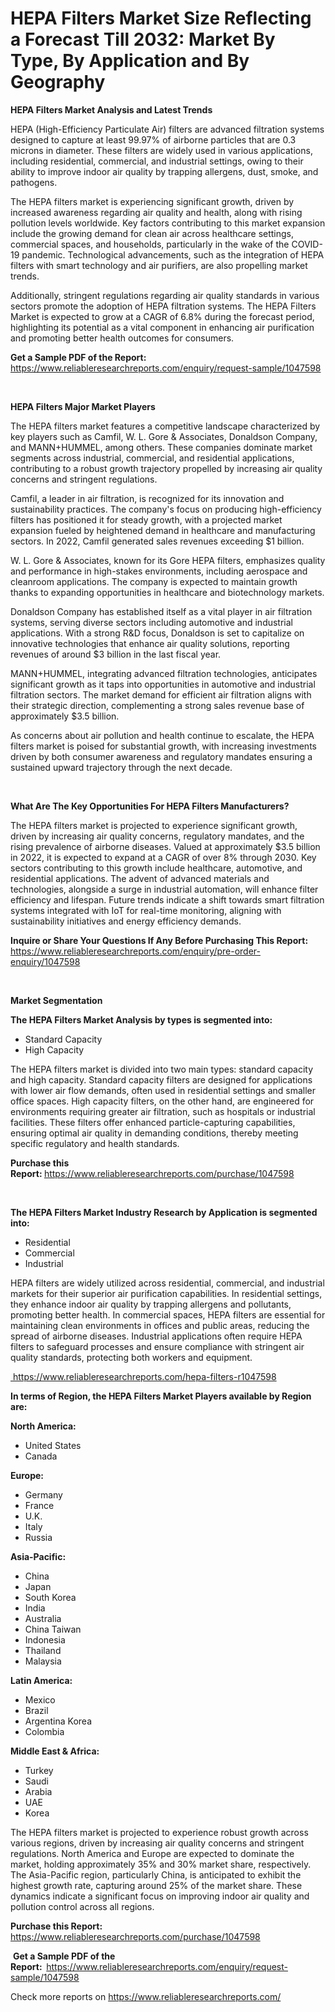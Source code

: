 <p><h1>HEPA Filters Market Size Reflecting a Forecast Till 2032: Market By Type, By Application and By Geography</h1></p><p><strong>HEPA Filters Market Analysis and Latest Trends</strong></p>
<p><p>HEPA (High-Efficiency Particulate Air) filters are advanced filtration systems designed to capture at least 99.97% of airborne particles that are 0.3 microns in diameter. These filters are widely used in various applications, including residential, commercial, and industrial settings, owing to their ability to improve indoor air quality by trapping allergens, dust, smoke, and pathogens.</p><p>The HEPA filters market is experiencing significant growth, driven by increased awareness regarding air quality and health, along with rising pollution levels worldwide. Key factors contributing to this market expansion include the growing demand for clean air across healthcare settings, commercial spaces, and households, particularly in the wake of the COVID-19 pandemic. Technological advancements, such as the integration of HEPA filters with smart technology and air purifiers, are also propelling market trends.</p><p>Additionally, stringent regulations regarding air quality standards in various sectors promote the adoption of HEPA filtration systems. The HEPA Filters Market is expected to grow at a CAGR of 6.8% during the forecast period, highlighting its potential as a vital component in enhancing air purification and promoting better health outcomes for consumers.</p></p>
<p><strong>Get a Sample PDF of the Report:&nbsp;</strong> <a href="https://www.reliableresearchreports.com/enquiry/request-sample/1047598?utm_campaign=2296&utm_medium=2&utm_source=Github&utm_content=ia&utm_term=11042025&utm_id=hepa-filters">https://www.reliableresearchreports.com/enquiry/request-sample/1047598</a></p>
<p>&nbsp;</p>
<p><strong>HEPA Filters Major Market Players</strong></p>
<p><p>The HEPA filters market features a competitive landscape characterized by key players such as Camfil, W. L. Gore & Associates, Donaldson Company, and MANN+HUMMEL, among others. These companies dominate market segments across industrial, commercial, and residential applications, contributing to a robust growth trajectory propelled by increasing air quality concerns and stringent regulations.</p><p>Camfil, a leader in air filtration, is recognized for its innovation and sustainability practices. The company's focus on producing high-efficiency filters has positioned it for steady growth, with a projected market expansion fueled by heightened demand in healthcare and manufacturing sectors. In 2022, Camfil generated sales revenues exceeding $1 billion.</p><p>W. L. Gore & Associates, known for its Gore HEPA filters, emphasizes quality and performance in high-stakes environments, including aerospace and cleanroom applications. The company is expected to maintain growth thanks to expanding opportunities in healthcare and biotechnology markets.</p><p>Donaldson Company has established itself as a vital player in air filtration systems, serving diverse sectors including automotive and industrial applications. With a strong R&D focus, Donaldson is set to capitalize on innovative technologies that enhance air quality solutions, reporting revenues of around $3 billion in the last fiscal year.</p><p>MANN+HUMMEL, integrating advanced filtration technologies, anticipates significant growth as it taps into opportunities in automotive and industrial filtration sectors. The market demand for efficient air filtration aligns with their strategic direction, complementing a strong sales revenue base of approximately $3.5 billion.</p><p>As concerns about air pollution and health continue to escalate, the HEPA filters market is poised for substantial growth, with increasing investments driven by both consumer awareness and regulatory mandates ensuring a sustained upward trajectory through the next decade.</p></p>
<p>&nbsp;</p>
<p><strong>What Are The Key Opportunities For HEPA Filters Manufacturers?</strong></p>
<p><p>The HEPA filters market is projected to experience significant growth, driven by increasing air quality concerns, regulatory mandates, and the rising prevalence of airborne diseases. Valued at approximately $3.5 billion in 2022, it is expected to expand at a CAGR of over 8% through 2030. Key sectors contributing to this growth include healthcare, automotive, and residential applications. The advent of advanced materials and technologies, alongside a surge in industrial automation, will enhance filter efficiency and lifespan. Future trends indicate a shift towards smart filtration systems integrated with IoT for real-time monitoring, aligning with sustainability initiatives and energy efficiency demands.</p></p>
<p><strong>Inquire or Share Your Questions If Any Before Purchasing This Report:</strong> <a href="https://www.reliableresearchreports.com/enquiry/pre-order-enquiry/1047598?utm_campaign=2296&utm_medium=2&utm_source=Github&utm_content=ia&utm_term=11042025&utm_id=hepa-filters">https://www.reliableresearchreports.com/enquiry/pre-order-enquiry/1047598</a></p>
<p>&nbsp;</p>
<p><strong>Market Segmentation</strong></p>
<p><strong>The HEPA Filters Market Analysis by types is segmented into:</strong></p>
<p><ul><li>Standard Capacity</li><li>High Capacity</li></ul></p>
<p><p>The HEPA filters market is divided into two main types: standard capacity and high capacity. Standard capacity filters are designed for applications with lower air flow demands, often used in residential settings and smaller office spaces. High capacity filters, on the other hand, are engineered for environments requiring greater air filtration, such as hospitals or industrial facilities. These filters offer enhanced particle-capturing capabilities, ensuring optimal air quality in demanding conditions, thereby meeting specific regulatory and health standards.</p></p>
<p><strong>Purchase this Report:&nbsp;</strong><a href="https://www.reliableresearchreports.com/purchase/1047598?utm_campaign=2296&utm_medium=2&utm_source=Github&utm_content=ia&utm_term=11042025&utm_id=hepa-filters">https://www.reliableresearchreports.com/purchase/1047598</a></p>
<p>&nbsp;</p>
<p><strong>The HEPA Filters Market Industry Research by Application is segmented into:</strong></p>
<p><ul><li>Residential</li><li>Commercial</li><li>Industrial</li></ul></p>
<p><p>HEPA filters are widely utilized across residential, commercial, and industrial markets for their superior air purification capabilities. In residential settings, they enhance indoor air quality by trapping allergens and pollutants, promoting better health. In commercial spaces, HEPA filters are essential for maintaining clean environments in offices and public areas, reducing the spread of airborne diseases. Industrial applications often require HEPA filters to safeguard processes and ensure compliance with stringent air quality standards, protecting both workers and equipment.</p></p>
<p><a href="https://www.reliableresearchreports.com/hepa-filters-r1047598?utm_campaign=2296&utm_medium=2&utm_source=Github&utm_content=ia&utm_term=11042025&utm_id=hepa-filters">&nbsp;https://www.reliableresearchreports.com/hepa-filters-r1047598</a></p>
<p><strong>In terms of Region, the HEPA Filters Market Players available by Region are:</strong></p>
<p>
    <p> <strong> North America: </strong>
        <ul>
            <li>United States</li>
            <li>Canada</li>
        </ul>
        </p> 
    <p> <strong> Europe: </strong>
        <ul>
            <li>Germany</li>
            <li>France</li>
            <li>U.K.</li>
            <li>Italy</li>
            <li>Russia</li>
        </ul>
        </p> 
    <p> <strong> Asia-Pacific: </strong>
        <ul>
            <li>China</li>
            <li>Japan</li>
            <li>South Korea</li>
            <li>India</li>
            <li>Australia</li>
            <li>China Taiwan</li>
            <li>Indonesia</li>
            <li>Thailand</li>
            <li>Malaysia</li>
        </ul>
        </p> 
    <p> <strong> Latin America: </strong>
        <ul>
            <li>Mexico</li>
            <li>Brazil</li>
            <li>Argentina Korea</li>
            <li>Colombia</li>
        </ul>
        </p> 
    <p> <strong> Middle East & Africa: </strong>
        <ul>
            <li>Turkey</li>
            <li>Saudi</li>
            <li>Arabia</li>
            <li>UAE</li>
            <li>Korea</li>
        </ul>
    </p>
    </p>
<p><p>The HEPA filters market is projected to experience robust growth across various regions, driven by increasing air quality concerns and stringent regulations. North America and Europe are expected to dominate the market, holding approximately 35% and 30% market share, respectively. The Asia-Pacific region, particularly China, is anticipated to exhibit the highest growth rate, capturing around 25% of the market share. These dynamics indicate a significant focus on improving indoor air quality and pollution control across all regions.</p></p>
<p><strong>Purchase this Report: </strong><a href="https://www.reliableresearchreports.com/purchase/1047598?utm_campaign=2296&utm_medium=2&utm_source=Github&utm_content=ia&utm_term=11042025&utm_id=hepa-filters">https://www.reliableresearchreports.com/purchase/1047598</a></p>
<p>&nbsp;<strong>Get a Sample PDF of the Report:&nbsp;&nbsp;</strong><a href="https://www.reliableresearchreports.com/enquiry/request-sample/1047598?utm_campaign=2296&utm_medium=2&utm_source=Github&utm_content=ia&utm_term=11042025&utm_id=hepa-filters">https://www.reliableresearchreports.com/enquiry/request-sample/1047598</a></p>
<p><strong></strong></p>
<p>Check more reports on <a href="https://www.reliableresearchreports.com/?utm_campaign=2296&utm_medium=2&utm_source=Github&utm_content=ia&utm_term=11042025&utm_id=hepa-filters">https://www.reliableresearchreports.com/</a></p>